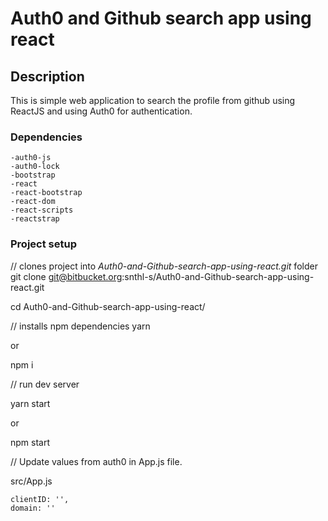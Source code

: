 # Auth0 and Github search app using react

## Description

This is simple web application to search the profile from github using ReactJS and using Auth0 for authentication.

### Dependencies
  
    -auth0-js
    -auth0-lock
    -bootstrap
    -react
    -react-bootstrap
    -react-dom
    -react-scripts
    -reactstrap
  
### Project setup
// clones project into *Auth0-and-Github-search-app-using-react.git* folder
git clone git@bitbucket.org:snthl-s/Auth0-and-Github-search-app-using-react.git

cd Auth0-and-Github-search-app-using-react/

// installs npm dependencies
yarn

or 

npm i

// run dev server

yarn start

or

npm start


// Update values from auth0 in App.js file.

src/App.js
```
clientID: '',
domain: ''
```